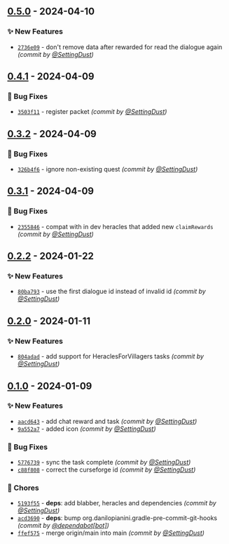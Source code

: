 
## [0.5.0] - 2024-04-10
### :sparkles: New Features
- [`2736e09`](https://github.com/SettingDust/HeraclesForBlabber/commit/2736e0901981d040e1359c0775d0b39810bd8114) - don't remove data after rewarded for read the dialogue again *(commit by [@SettingDust](https://github.com/SettingDust))*


## [0.4.1] - 2024-04-09
### :bug: Bug Fixes
- [`3503f11`](https://github.com/SettingDust/HeraclesForBlabber/commit/3503f116c667308c8e12a9a7cb1ffaa9586172a4) - register packet *(commit by [@SettingDust](https://github.com/SettingDust))*


## [0.3.2] - 2024-04-09
### :bug: Bug Fixes
- [`326b4f6`](https://github.com/SettingDust/HeraclesForBlabber/commit/326b4f6d2491e0828bf8fb2a020c87527147c4a8) - ignore non-existing quest *(commit by [@SettingDust](https://github.com/SettingDust))*


## [0.3.1] - 2024-04-09
### :bug: Bug Fixes
- [`2355846`](https://github.com/SettingDust/HeraclesForBlabber/commit/23558465b71f7f15a45f9117347b07bbcbd19335) - compat with in dev heracles that added new `claimRewards` *(commit by [@SettingDust](https://github.com/SettingDust))*


## [0.2.2] - 2024-01-22
### :sparkles: New Features
- [`80ba793`](https://github.com/SettingDust/HeraclesForBlabber/commit/80ba793f4cf393791df440633fd1d665f572c151) - use the first dialogue id instead of invalid id *(commit by [@SettingDust](https://github.com/SettingDust))*


## [0.2.0] - 2024-01-11
### :sparkles: New Features
- [`804adad`](https://github.com/SettingDust/HeraclesForBlabber/commit/804adad01a0618e62c4f0a4c0dea304bcfc4324e) - add support for HeraclesForVillagers tasks *(commit by [@SettingDust](https://github.com/SettingDust))*


## [0.1.0] - 2024-01-09
### :sparkles: New Features
- [`aacd643`](https://github.com/SettingDust/HeraclesForBlabber/commit/aacd6435ba50daff6b13d32ca21b5aea7e3f8f36) - add chat reward and task *(commit by [@SettingDust](https://github.com/SettingDust))*
- [`9a552a7`](https://github.com/SettingDust/HeraclesForBlabber/commit/9a552a7dc729237a11c772bd3210bced695f1139) - added icon *(commit by [@SettingDust](https://github.com/SettingDust))*

### :bug: Bug Fixes
- [`5776739`](https://github.com/SettingDust/HeraclesForBlabber/commit/577673950411c536a457f086374b21b3ed3c23b8) - sync the task complete *(commit by [@SettingDust](https://github.com/SettingDust))*
- [`c88f808`](https://github.com/SettingDust/HeraclesForBlabber/commit/c88f8080f85d602847178fce552e4d125b9cf7bd) - correct the curseforge id *(commit by [@SettingDust](https://github.com/SettingDust))*

### :wrench: Chores
- [`5193f55`](https://github.com/SettingDust/HeraclesForBlabber/commit/5193f55d47f11484d531b16cb5287f0a74b7aaa4) - **deps**: add blabber, heracles and dependencies *(commit by [@SettingDust](https://github.com/SettingDust))*
- [`acd3690`](https://github.com/SettingDust/HeraclesForBlabber/commit/acd3690e6c28c582aed70107c8afaa9a597e2a74) - **deps**: bump org.danilopianini.gradle-pre-commit-git-hooks *(commit by [@dependabot[bot]](https://github.com/apps/dependabot))*
- [`ffef575`](https://github.com/SettingDust/HeraclesForBlabber/commit/ffef57503b7b11fbc3283521452e2f5a7cb28d8d) - merge origin/main into main *(commit by [@SettingDust](https://github.com/SettingDust))*


[0.1.0]: https://github.com/SettingDust/HeraclesForBlabber/compare/0.0.0...0.1.0
[0.2.0]: https://github.com/SettingDust/HeraclesForBlabber/compare/0.1.0...0.2.0
[0.2.2]: https://github.com/SettingDust/HeraclesForBlabber/compare/0.2.1...0.2.2
[0.3.1]: https://github.com/SettingDust/HeraclesForBlabber/compare/0.3.0...0.3.1
[0.3.2]: https://github.com/SettingDust/HeraclesForBlabber/compare/0.3.1...0.3.2
[0.4.1]: https://github.com/SettingDust/HeraclesForBlabber/compare/0.4.0...0.4.1
[0.5.0]: https://github.com/SettingDust/HeraclesForBlabber/compare/0.4.1...0.5.0